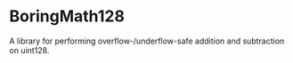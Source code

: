 # BoringMath128





A library for performing overflow-/underflow-safe addition and subtraction on uint128.





